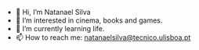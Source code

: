 - 👋 Hi, I’m Natanael Silva
- 👀 I’m interested in cinema, books and games.
- 🌱 I’m currently learning life.
- 📫 How to reach me: natanaelsilva@tecnico.ulisboa.pt

<!---
NatanaelSilva26/NatanaelSilva26 is a ✨ special ✨ repository because its `README.md` (this file) appears on your GitHub profile.
You can click the Preview link to take a look at your changes.
--->
